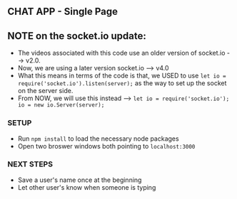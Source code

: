 CHAT APP - Single Page
----------------------
## NOTE on the socket.io update:
* The videos associated with this code use an older version of socket.io --> v2.0.
* Now, we are using a later version socket.io --> v4.0
* What this means in terms of the code is that, we USED to use
`let io = require('socket.io').listen(server);`
as the way to set up the socket on the server side.
* From NOW, we will use this instead -->
`let io = require('socket.io');
io = new io.Server(server);`

### SETUP
* Run `npm install` to load the necessary node packages
* Open two broswer windows both pointing to `localhost:3000`

### NEXT STEPS
* Save a user's name once at the beginning
* Let other user's know when someone is typing
